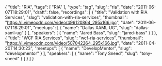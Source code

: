 {
  "title": "RIA",
  "tags": [
    "RIA"
  ],
  "type": "tag",
  "slug": "ria",
  "date": "2011-06-07T18:29:01",
  "draft": false,
  "recordings": [
    {
      "title": "Validation with RIA Services",
      "slug": "validation-with-ria-services",
      "thumbnail": "https://i.vimeocdn.com/video/499120864_295x166.jpg",
      "date": "2011-06-07T18:29:01",
      "meetups": [
        {
          "name": "Dallas XAML UG",
          "slug": "dallas-xaml-ug"
        }
      ],
      "speakers": [
        {
          "name": "Jared Bass",
          "slug": "jared-bass"
        }
      ]
    },
    {
      "title": "WCF RIA Services",
      "slug": "wcf-ria-services",
      "thumbnail": "https://i.vimeocdn.com/video/507042264_295x166.jpg",
      "date": "2011-04-20T14:30:23",
      "meetups": [
        {
          "name": "DevelopMentor",
          "slug": "developmentor"
        }
      ],
      "speakers": [
        {
          "name": "Tony Sneed",
          "slug": "tony-sneed"
        }
      ]
    }
  ]
}